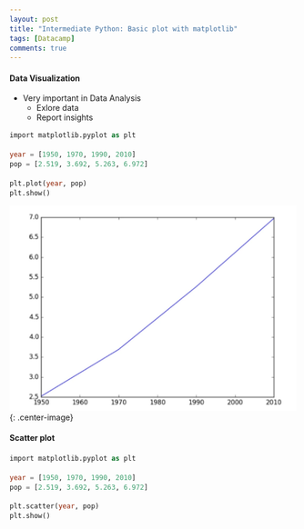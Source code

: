 ```yaml
---
layout: post
title: "Intermediate Python: Basic plot with matplotlib"
tags: [Datacamp]
comments: true
---
```


#### Data Visualization
- Very important in Data Analysis
  - Exlore data
  - Report insights

```sql
import matplotlib.pyplot as plt

year = [1950, 1970, 1990, 2010]
pop = [2.519, 3.692, 5.263, 6.972]

plt.plot(year, pop)
plt.show()
```

![Image-1](../images/2019-11-07-Python-dc-basic-plots-with-matplotlib-1.png){: .center-image}

#### Scatter plot

```sql
import matplotlib.pyplot as plt

year = [1950, 1970, 1990, 2010]
pop = [2.519, 3.692, 5.263, 6.972]

plt.scatter(year, pop)
plt.show()
```
